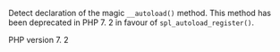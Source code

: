 Detect declaration of the magic `__autoload()` method.
This method has been deprecated in PHP 7. 2 in favour of `spl_autoload_register()`. 

PHP version 7. 2